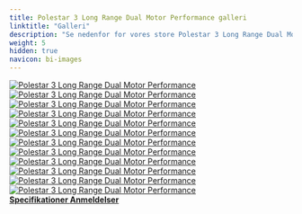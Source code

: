 ```yaml
---
title: Polestar 3 Long Range Dual Motor Performance galleri
linktitle: "Galleri"
description: "Se nedenfor for vores store Polestar 3 Long Range Dual Motor Performance billedgalleri. Klik på billederne for versioner i høj opløsning."
weight: 5
hidden: true
navicon: bi-images
---
```

<!-- markdownlint-disable MD033 -->
<div class="row" id ="my-gallery">
	<div class="pswp-grid-item col-6 col-md-4">
		<a href="https://media.evkx.net/multimedia/models/polestar/3/3_long_range_dual_motor_performance/exterior_1.jpg"
data-pswp-src="https://media.evkx.net/multimedia/models/polestar/3/3_long_range_dual_motor_performance/exterior_1.jpg"
data-pswp-width="3000"
data-pswp-height="2250" 
target="_blank">
			<img src="https://media.evkx.net/multimedia/models/polestar/3/3_long_range_dual_motor_performance/exterior_1_xst.jpg" alt="Polestar 3 Long Range Dual Motor Performance" class="img-fluid " />
		</a>
	</div>
	<div class="pswp-grid-item col-6 col-md-4">
		<a href="https://media.evkx.net/multimedia/models/polestar/3/3_long_range_dual_motor_performance/exterior_2.jpg"
data-pswp-src="https://media.evkx.net/multimedia/models/polestar/3/3_long_range_dual_motor_performance/exterior_2.jpg"
data-pswp-width="3000"
data-pswp-height="2086" 
target="_blank">
			<img src="https://media.evkx.net/multimedia/models/polestar/3/3_long_range_dual_motor_performance/exterior_2_xst.jpg" alt="Polestar 3 Long Range Dual Motor Performance" class="img-fluid " />
		</a>
	</div>
	<div class="pswp-grid-item col-6 col-md-4">
		<a href="https://media.evkx.net/multimedia/models/polestar/3/3_long_range_dual_motor_performance/frontseats_1.jpg"
data-pswp-src="https://media.evkx.net/multimedia/models/polestar/3/3_long_range_dual_motor_performance/frontseats_1.jpg"
data-pswp-width="3000"
data-pswp-height="2249" 
target="_blank">
			<img src="https://media.evkx.net/multimedia/models/polestar/3/3_long_range_dual_motor_performance/frontseats_1_xst.jpg" alt="Polestar 3 Long Range Dual Motor Performance" class="img-fluid " />
		</a>
	</div>
	<div class="pswp-grid-item col-6 col-md-4">
		<a href="https://media.evkx.net/multimedia/models/polestar/3/3_long_range_dual_motor_performance/headlights_1.jpg"
data-pswp-src="https://media.evkx.net/multimedia/models/polestar/3/3_long_range_dual_motor_performance/headlights_1.jpg"
data-pswp-width="3000"
data-pswp-height="2250" 
target="_blank">
			<img src="https://media.evkx.net/multimedia/models/polestar/3/3_long_range_dual_motor_performance/headlights_1_xst.jpg" alt="Polestar 3 Long Range Dual Motor Performance" class="img-fluid " />
		</a>
	</div>
	<div class="pswp-grid-item col-6 col-md-4">
		<a href="https://media.evkx.net/multimedia/models/polestar/3/3_long_range_dual_motor_performance/headlights_2.jpg"
data-pswp-src="https://media.evkx.net/multimedia/models/polestar/3/3_long_range_dual_motor_performance/headlights_2.jpg"
data-pswp-width="3000"
data-pswp-height="2250" 
target="_blank">
			<img src="https://media.evkx.net/multimedia/models/polestar/3/3_long_range_dual_motor_performance/headlights_2_xst.jpg" alt="Polestar 3 Long Range Dual Motor Performance" class="img-fluid " />
		</a>
	</div>
	<div class="pswp-grid-item col-6 col-md-4">
		<a href="https://media.evkx.net/multimedia/models/polestar/3/3_long_range_dual_motor_performance/interior_1.jpg"
data-pswp-src="https://media.evkx.net/multimedia/models/polestar/3/3_long_range_dual_motor_performance/interior_1.jpg"
data-pswp-width="3000"
data-pswp-height="2262" 
target="_blank">
			<img src="https://media.evkx.net/multimedia/models/polestar/3/3_long_range_dual_motor_performance/interior_1_xst.jpg" alt="Polestar 3 Long Range Dual Motor Performance" class="img-fluid " />
		</a>
	</div>
	<div class="pswp-grid-item col-6 col-md-4">
		<a href="https://media.evkx.net/multimedia/models/polestar/3/3_long_range_dual_motor_performance/interior_2.jpg"
data-pswp-src="https://media.evkx.net/multimedia/models/polestar/3/3_long_range_dual_motor_performance/interior_2.jpg"
data-pswp-width="3000"
data-pswp-height="2251" 
target="_blank">
			<img src="https://media.evkx.net/multimedia/models/polestar/3/3_long_range_dual_motor_performance/interior_2_xst.jpg" alt="Polestar 3 Long Range Dual Motor Performance" class="img-fluid " />
		</a>
	</div>
	<div class="pswp-grid-item col-6 col-md-4">
		<a href="https://media.evkx.net/multimedia/models/polestar/3/3_long_range_dual_motor_performance/main_1.jpg"
data-pswp-src="https://media.evkx.net/multimedia/models/polestar/3/3_long_range_dual_motor_performance/main_1.jpg"
data-pswp-width="3000"
data-pswp-height="2250" 
target="_blank">
			<img src="https://media.evkx.net/multimedia/models/polestar/3/3_long_range_dual_motor_performance/main_1_xst.jpg" alt="Polestar 3 Long Range Dual Motor Performance" class="img-fluid " />
		</a>
	</div>
	<div class="pswp-grid-item col-6 col-md-4">
		<a href="https://media.evkx.net/multimedia/models/polestar/3/3_long_range_dual_motor_performance/rearlights_1.jpg"
data-pswp-src="https://media.evkx.net/multimedia/models/polestar/3/3_long_range_dual_motor_performance/rearlights_1.jpg"
data-pswp-width="3000"
data-pswp-height="2250" 
target="_blank">
			<img src="https://media.evkx.net/multimedia/models/polestar/3/3_long_range_dual_motor_performance/rearlights_1_xst.jpg" alt="Polestar 3 Long Range Dual Motor Performance" class="img-fluid " />
		</a>
	</div>
	<div class="pswp-grid-item col-6 col-md-4">
		<a href="https://media.evkx.net/multimedia/models/polestar/3/3_long_range_dual_motor_performance/screens_1.jpg"
data-pswp-src="https://media.evkx.net/multimedia/models/polestar/3/3_long_range_dual_motor_performance/screens_1.jpg"
data-pswp-width="3000"
data-pswp-height="2251" 
target="_blank">
			<img src="https://media.evkx.net/multimedia/models/polestar/3/3_long_range_dual_motor_performance/screens_1_xst.jpg" alt="Polestar 3 Long Range Dual Motor Performance" class="img-fluid " />
		</a>
	</div>
	<div class="pswp-grid-item col-6 col-md-4">
		<a href="https://media.evkx.net/multimedia/models/polestar/3/3_long_range_dual_motor_performance/screens_2.jpg"
data-pswp-src="https://media.evkx.net/multimedia/models/polestar/3/3_long_range_dual_motor_performance/screens_2.jpg"
data-pswp-width="3000"
data-pswp-height="1311" 
target="_blank">
			<img src="https://media.evkx.net/multimedia/models/polestar/3/3_long_range_dual_motor_performance/screens_2_xst.jpg" alt="Polestar 3 Long Range Dual Motor Performance" class="img-fluid " />
		</a>
	</div>
	<div class="pswp-grid-item col-6 col-md-4">
		<a href="https://media.evkx.net/multimedia/models/polestar/3/3_long_range_dual_motor_performance/secondrowseats_1.jpg"
data-pswp-src="https://media.evkx.net/multimedia/models/polestar/3/3_long_range_dual_motor_performance/secondrowseats_1.jpg"
data-pswp-width="3000"
data-pswp-height="2248" 
target="_blank">
			<img src="https://media.evkx.net/multimedia/models/polestar/3/3_long_range_dual_motor_performance/secondrowseats_1_xst.jpg" alt="Polestar 3 Long Range Dual Motor Performance" class="img-fluid " />
		</a>
	</div>
</div>
<script type="module">
  import PhotoSwipeLightbox from '/js/photoswipe-lightbox.esm.js';
    const lightbox = new PhotoSwipeLightbox({
       gallery: '#my-gallery',
        children: 'a',
        pswpModule: () => import('/js/photoswipe.esm.js')
    });
lightbox.init();
</script>
<div class="mt-3 mb-3">
<a href="../specifications/" class="text-decoration-none text-black">
<strong><i class="bi-arrow-left"></i> Specifikationer </strong>
</a>
<a href="../reviews/" class="text-decoration-none text-black float-end">
<strong>Anmeldelser <i class="bi-arrow-right"></i></strong>
</a>
</div>
